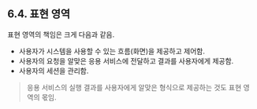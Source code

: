 ## 6.4. 표현 영역

표현 영역의 책임은 크게 다음과 같음.

- 사용자가 시스템을 사용할 수 있는 흐름(화면)을 제공하고 제어함.
- 사용자의 요청을 알맞은 응용 서비스에 전달하고 결과를 사용자에게 제공함.
- 사용자의 세션을 관리함.

> 응용 서비스의 실행 결과를 사용자에게 알맞은 형식으로 제공하는 것도 표현 영역의 몫임.